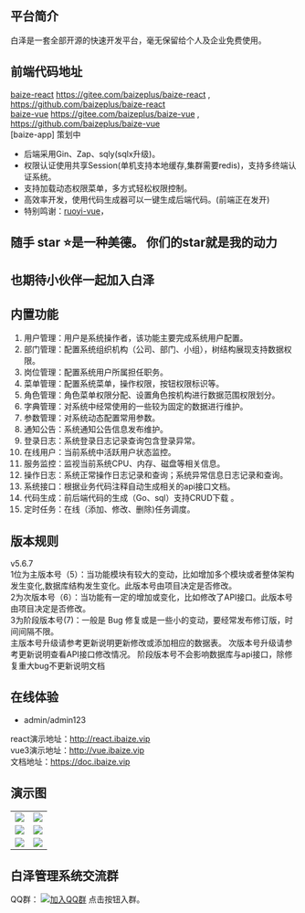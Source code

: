 
## 平台简介

白泽是一套全部开源的快速开发平台，毫无保留给个人及企业免费使用。

## 前端代码地址
[baize-react](https://gitee.com/baizeplus/baize-react) https://gitee.com/baizeplus/baize-react  , https://github.com/baizeplus/baize-react
<br>
[baize-vue](https://gitee.com/baizeplus/baize-vue) https://gitee.com/baizeplus/baize-vue  , https://github.com/baizeplus/baize-vue
<br>
[baize-app] 策划中


* 后端采用Gin、Zap、sqly(sqlx升级)。
* 权限认证使用共享Session(单机支持本地缓存,集群需要redis)，支持多终端认证系统。
* 支持加载动态权限菜单，多方式轻松权限控制。
* 高效率开发，使用代码生成器可以一键生成后端代码。(前端正在发开)
* 特别鸣谢：[ruoyi-vue](https://gitee.com/y_project/RuoYi-Vue?_from=gitee_search )，

## <p>随手 star ⭐是一种美德。 你们的star就是我的动力</p>

## 也期待小伙伴一起加入白泽   

## 内置功能

1. 用户管理：用户是系统操作者，该功能主要完成系统用户配置。
2. 部门管理：配置系统组织机构（公司、部门、小组），树结构展现支持数据权限。
3. 岗位管理：配置系统用户所属担任职务。
4. 菜单管理：配置系统菜单，操作权限，按钮权限标识等。
5. 角色管理：角色菜单权限分配、设置角色按机构进行数据范围权限划分。
6. 字典管理：对系统中经常使用的一些较为固定的数据进行维护。
7. 参数管理：对系统动态配置常用参数。
8. 通知公告：系统通知公告信息发布维护。
9. 登录日志：系统登录日志记录查询包含登录异常。
10. 在线用户：当前系统中活跃用户状态监控。
11. 服务监控：监视当前系统CPU、内存、磁盘等相关信息。
12. 操作日志：系统正常操作日志记录和查询；系统异常信息日志记录和查询。
13. 系统接口：根据业务代码注释自动生成相关的api接口文档。
14. 代码生成：前后端代码的生成（Go、sql）支持CRUD下载 。
15. 定时任务：在线（添加、修改、删除)任务调度。
## 版本规则
v5.6.7<br>
1位为主版本号（5）：当功能模块有较大的变动，比如增加多个模块或者整体架构发生变化,数据库结构发生变化。此版本号由项目决定是否修改。
<br>
2为次版本号（6）：当功能有一定的增加或变化，比如修改了API接口。此版本号由项目决定是否修改。
<br>
3为阶段版本号(7)：一般是 Bug 修复或是一些小的变动，要经常发布修订版，时间间隔不限。
<br>
主版本号升级请参考更新说明更新修改或添加相应的数据表。
次版本号升级请参考更新说明查看API接口修改情况。
阶段版本号不会影响数据库与api接口，除修复重大bug不更新说明文档

## 在线体验

- admin/admin123

react演示地址：http://react.ibaize.vip
<br>
vue3演示地址：http://vue.ibaize.vip
<br>
文档地址：https://doc.ibaize.vip
<br>

## 演示图

<table>
    <tr>
        <td><img src="https://gitee.com/smell2/BaiZe/raw/imgs/202110241805797.jpg"/></td>
        <td><img src="https://gitee.com/smell2/BaiZe/raw/imgs/202110241806256.jpg"/></td>
    </tr>
    <tr>
        <td><img src="https://gitee.com/smell2/BaiZe/raw/imgs/202110242322137.png"/></td>
        <td><img src="https://gitee.com/smell2/BaiZe/raw/imgs/202110242323820.png"/></td>
    </tr>  
    <tr>
        <td><img src="https://gitee.com/smell2/BaiZe/raw/imgs/202112082243214.png"/></td>
        <td><img src="https://gitee.com/smell2/BaiZe/raw/imgs/202112082242154.png"/></td>
    </tr>

</table>



## 白泽管理系统交流群


QQ群： [![加入QQ群](https://img.shields.io/badge/83064682-blue.svg)](https://qm.qq.com/cgi-bin/qm/qr?k=rAIw_VQ_blbSQu0J6fApnm5RbAc2CHbp&jump_from=webapi) 点击按钮入群。